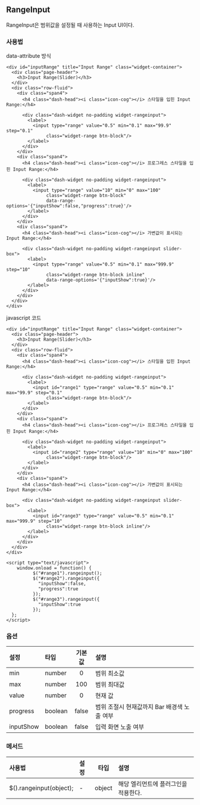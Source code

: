 <!--
layout: 'post'
section: 'Cornerstone Framework'
title: '범위인풋'
outline: 'RangeInput은 범위값을 설정될 때 사용하는 Input UI이다. data-attribute 방식. javascript 코드…'
date: '2012-11-16'
tagstr: 'widget'
order: '[4, 3, 10]'
thumbnail: '4.3.10.range_input.png'
-->

## RangeInput
 RangeInput은 범위값을 설정될 때 사용하는 Input UI이다.

### 사용법

data-attribute 방식

``` cm
<div id="inputRange" title="Input Range" class="widget-container">
  <div class="page-header">
    <h3>Input Range(Slider)</h3>
  </div>
  <div class="row-fluid">
    <div class="span4">
      <h4 class="dash-head"><i class="icon-cog"></i> 스타일을 입힌 Input Range:</h4>

      <div class="dash-widget no-padding widget-rangeinput">
        <label>
          <input type="range" value="0.5" min="0.1" max="99.9" step="0.1"
               class="widget-range btn-block"/>
        </label>
      </div>
    </div>
    <div class="span4">
      <h4 class="dash-head"><i class="icon-cog"></i> 프로그레스 스타일을 입힌 Input Range:</h4>

      <div class="dash-widget no-padding widget-rangeinput">
        <label>
          <input type="range" value="10" min="0" max="100"
               class="widget-range btn-block"
               data-range-options='{"inputShow":false,"progress":true}'/>
        </label>
      </div>
    </div>
    <div class="span4">
      <h4 class="dash-head"><i class="icon-cog"></i> 가변값이 표시되는 Input Range:</h4>

      <div class="dash-widget no-padding widget-rangeinput slider-box">
        <label>
          <input type="range" value="0.5" min="0.1" max="999.9" step="10"
               class="widget-range btn-block inline"
               data-range-options='{"inputShow":true}'/>
        </label>
      </div>
    </div>
  </div>
</div>
```


javascript 코드
``` cm
<div id="inputRange" title="Input Range" class="widget-container">
  <div class="page-header">
    <h3>Input Range(Slider)</h3>
  </div>
  <div class="row-fluid">
    <div class="span4">
      <h4 class="dash-head"><i class="icon-cog"></i> 스타일을 입힌 Input Range:</h4>

      <div class="dash-widget no-padding widget-rangeinput">
        <label>
          <input id="range1" type="range" value="0.5" min="0.1" max="99.9" step="0.1"
               class="widget-range btn-block"/>
        </label>
      </div>
    </div>
    <div class="span4">
      <h4 class="dash-head"><i class="icon-cog"></i> 프로그레스 스타일을 입힌 Input Range:</h4>

      <div class="dash-widget no-padding widget-rangeinput">
        <label>
          <input id="range2" type="range" value="10" min="0" max="100"
               class="widget-range btn-block"/>
        </label>
      </div>
    </div>
    <div class="span4">
      <h4 class="dash-head"><i class="icon-cog"></i> 가변값이 표시되는 Input Range:</h4>

      <div class="dash-widget no-padding widget-rangeinput slider-box">
        <label>
          <input id="range3" type="range" value="0.5" min="0.1" max="999.9" step="10"
               class="widget-range btn-block inline"/>
        </label>
      </div>
    </div>
  </div>
</div>

<script type="text/javascript">
    window.onload = function() {
          $("#range1").rangeinput();
          $("#range2").rangeinput({
            "inputShow":false,
            "progress":true
          });
          $("#range3").rangeinput({
            "inputShow":true
          });
  };
</script>
```

### 옵션

설정 | 타입 | 기본값 | 설명
:---- | :---- | :----: | :----
min | number | 0 | 범위 최소값
max | number | 100 | 범위 최대값
value | number | 0 | 현재 값
progress | boolean | false | 범위 조절시 현재값까지 Bar 배경색 노출 여부
inputShow | boolean | false | 입력 화면 노출 여부
        

### 메서드

사용법 | 설정 | 타입 | 설명
:-- | :-- | :-: | :--
$().rangeinput(object); | - | object | 해당 엘리먼트에 플러그인을 적용한다.
